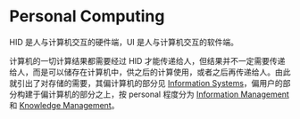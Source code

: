 # Personal Computing
HID 是人与计算机交互的硬件端，UI 是人与计算机交互的软件端。

计算机的一切计算结果都需要经过 HID 才能传递给人，但结果并不一定需要传递给人，而是可以储存在计算机中，供之后的计算使用，或者之后再传递给人。由此就引出了对存储的需要，其偏计算机的部分见 [Information Systems](https://github.com/Chaoses-Ib/InformationSystems)，偏用户的部分构建于偏计算机的部分之上，按 personal 程度分为 [Information Management](README.md#information-management) 和 [Knowledge Management](README.md#knowledge-management)。